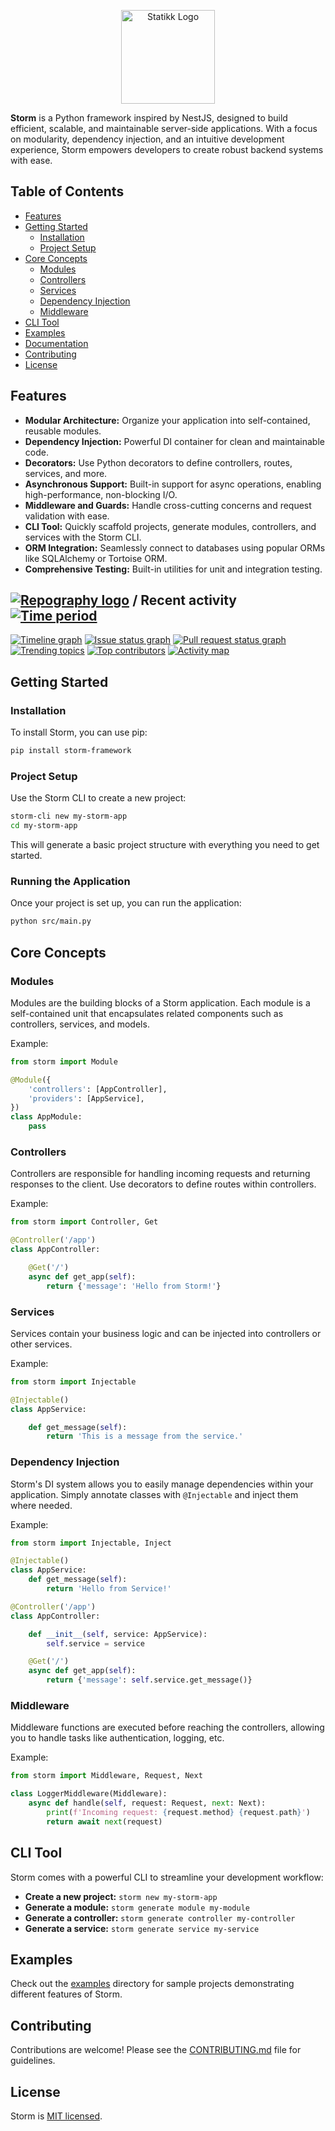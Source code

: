 <p align="center">
  <a href="https://stormpy.io/" target="blank"><img src="https://github.com/user-attachments/assets/99f75677-8da2-4096-ad49-b8706cff090e" width="150" alt="Statikk Logo" /></a>
</p>

**Storm** is a Python framework inspired by NestJS, designed to build efficient, scalable, and maintainable server-side applications. With a focus on modularity, dependency injection, and an intuitive development experience, Storm empowers developers to create robust backend systems with ease.

## Table of Contents

- [Features](#features)
- [Getting Started](#getting-started)
  - [Installation](#installation)
  - [Project Setup](#project-setup)
- [Core Concepts](#core-concepts)
  - [Modules](#modules)
  - [Controllers](#controllers)
  - [Services](#services)
  - [Dependency Injection](#dependency-injection)
  - [Middleware](#middleware)
- [CLI Tool](#cli-tool)
- [Examples](#examples)
- [Documentation](#documentation)
- [Contributing](#contributing)
- [License](#license)

## Features

- **Modular Architecture:** Organize your application into self-contained, reusable modules.
- **Dependency Injection:** Powerful DI container for clean and maintainable code.
- **Decorators:** Use Python decorators to define controllers, routes, services, and more.
- **Asynchronous Support:** Built-in support for async operations, enabling high-performance, non-blocking I/O.
- **Middleware and Guards:** Handle cross-cutting concerns and request validation with ease.
- **CLI Tool:** Quickly scaffold projects, generate modules, controllers, and services with the Storm CLI.
- **ORM Integration:** Seamlessly connect to databases using popular ORMs like SQLAlchemy or Tortoise ORM.
- **Comprehensive Testing:** Built-in utilities for unit and integration testing.

## [![Repography logo](https://images.repography.com/logo.svg)](https://repography.com) / Recent activity [![Time period](https://images.repography.com/54868595/Adi3g/nox-cli/recent-activity/0bdCu61BTSZLmgTWnKjefwC3r7W3VPhJTZ_NE2VYbq0/8GKWUmVqldQq9KP597PaNdFZ4EIIiRWfHwIk0AvTaXg_badge.svg)](https://repography.com)
[![Timeline graph](https://images.repography.com/54868595/Adi3g/nox-cli/recent-activity/0bdCu61BTSZLmgTWnKjefwC3r7W3VPhJTZ_NE2VYbq0/8GKWUmVqldQq9KP597PaNdFZ4EIIiRWfHwIk0AvTaXg_timeline.svg)](https://github.com/Adi3g/nox-cli/commits)
[![Issue status graph](https://images.repography.com/54868595/Adi3g/nox-cli/recent-activity/0bdCu61BTSZLmgTWnKjefwC3r7W3VPhJTZ_NE2VYbq0/8GKWUmVqldQq9KP597PaNdFZ4EIIiRWfHwIk0AvTaXg_issues.svg)](https://github.com/Adi3g/nox-cli/issues)
[![Pull request status graph](https://images.repography.com/54868595/Adi3g/nox-cli/recent-activity/0bdCu61BTSZLmgTWnKjefwC3r7W3VPhJTZ_NE2VYbq0/8GKWUmVqldQq9KP597PaNdFZ4EIIiRWfHwIk0AvTaXg_prs.svg)](https://github.com/Adi3g/nox-cli/pulls)
[![Trending topics](https://images.repography.com/54868595/Adi3g/nox-cli/recent-activity/0bdCu61BTSZLmgTWnKjefwC3r7W3VPhJTZ_NE2VYbq0/8GKWUmVqldQq9KP597PaNdFZ4EIIiRWfHwIk0AvTaXg_words.svg)](https://github.com/Adi3g/nox-cli/commits)
[![Top contributors](https://images.repography.com/54868595/Adi3g/nox-cli/recent-activity/0bdCu61BTSZLmgTWnKjefwC3r7W3VPhJTZ_NE2VYbq0/8GKWUmVqldQq9KP597PaNdFZ4EIIiRWfHwIk0AvTaXg_users.svg)](https://github.com/Adi3g/nox-cli/graphs/contributors)
[![Activity map](https://images.repography.com/54868595/Adi3g/nox-cli/recent-activity/0bdCu61BTSZLmgTWnKjefwC3r7W3VPhJTZ_NE2VYbq0/8GKWUmVqldQq9KP597PaNdFZ4EIIiRWfHwIk0AvTaXg_map.svg)](https://github.com/Adi3g/nox-cli/commits)


## Getting Started

### Installation

To install Storm, you can use pip:

```bash
pip install storm-framework
```

### Project Setup

Use the Storm CLI to create a new project:

```bash
storm-cli new my-storm-app
cd my-storm-app
```

This will generate a basic project structure with everything you need to get started.

### Running the Application

Once your project is set up, you can run the application:

```bash
python src/main.py
```

## Core Concepts

### Modules

Modules are the building blocks of a Storm application. Each module is a self-contained unit that encapsulates related components such as controllers, services, and models.

Example:

```python
from storm import Module

@Module({
    'controllers': [AppController],
    'providers': [AppService],
})
class AppModule:
    pass
```

### Controllers

Controllers are responsible for handling incoming requests and returning responses to the client. Use decorators to define routes within controllers.

Example:

```python
from storm import Controller, Get

@Controller('/app')
class AppController:

    @Get('/')
    async def get_app(self):
        return {'message': 'Hello from Storm!'}
```

### Services

Services contain your business logic and can be injected into controllers or other services.

Example:

```python
from storm import Injectable

@Injectable()
class AppService:

    def get_message(self):
        return 'This is a message from the service.'
```

### Dependency Injection

Storm's DI system allows you to easily manage dependencies within your application. Simply annotate classes with `@Injectable` and inject them where needed.

Example:

```python
from storm import Injectable, Inject

@Injectable()
class AppService:
    def get_message(self):
        return 'Hello from Service!'

@Controller('/app')
class AppController:

    def __init__(self, service: AppService):
        self.service = service

    @Get('/')
    async def get_app(self):
        return {'message': self.service.get_message()}
```

### Middleware

Middleware functions are executed before reaching the controllers, allowing you to handle tasks like authentication, logging, etc.

Example:

```python
from storm import Middleware, Request, Next

class LoggerMiddleware(Middleware):
    async def handle(self, request: Request, next: Next):
        print(f'Incoming request: {request.method} {request.path}')
        return await next(request)
```

## CLI Tool

Storm comes with a powerful CLI to streamline your development workflow:

- **Create a new project:** `storm new my-storm-app`
- **Generate a module:** `storm generate module my-module`
- **Generate a controller:** `storm generate controller my-controller`
- **Generate a service:** `storm generate service my-service`

## Examples

Check out the [examples](examples/) directory for sample projects demonstrating different features of Storm.

## Contributing

Contributions are welcome! Please see the [CONTRIBUTING.md](CONTRIBUTING.md) file for guidelines.

## License

Storm is [MIT licensed](LICENSE).
